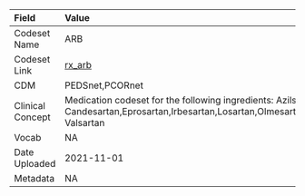 |Field            |Value                                                                                                                                      |
|:----------------|:------------------------------------------------------------------------------------------------------------------------------------------|
|Codeset Name     |ARB                                                                                                                                        |
|Codeset Link     |[rx_arb](https://github.com/PEDSnet/Variable-Dictionary/blob/main/drug/rx_arb.csv)                                                         |
|CDM              |PEDSnet,PCORnet                                                                                                                            |
|Clinical Concept |Medication codeset for the following ingredients: Azilsartan, Candesartan,Eprosartan,Irbesartan,Losartan,Olmesartan,Telmisartan, Valsartan |
|Vocab            |NA                                                                                                                                         |
|Date Uploaded    |2021-11-01                                                                                                                                 |
|Metadata         |NA                                                                                                                                         |
